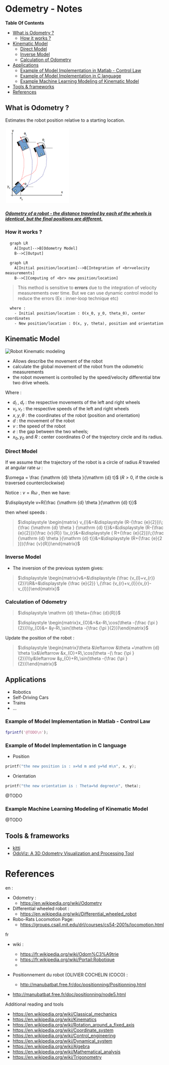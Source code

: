 # Odemetry - Notes 

**Table Of Contents**

- [What is Odometry ?](#what-is-odometry-)
  - [How it works ?](#how-it-works-)
- [Kinematic Model](#kinematic-model)
  - [Direct Model](#direct-model)
  - [Inverse Model](#inverse-model)
  - [Calculation of Odometry](#calculation-of-odometry)
- [Applications](#applications)
  - [Example of Model Implementation in Matlab - Control Law](#example-of-model-implementation-in-matlab---control-law)
  - [Example of Model Implementation in C language](#example-of-model-implementation-in-c-language)
  - [Example Machine Learning Modeling of Kinematic Model](#example-machine-learning-modeling-of-kinematic-model)
- [Tools \& frameworks](#tools--frameworks)
- [References](#references)

## What is Odometry ?

Estimates the robot position relative to a starting location.

<img src="./odo-resources/MobileRobotOdometry.png" width="200" style="border:0px solid #FFFFFF; padding:1px; margin:1px">

##### [Odometry of a robot - the distance traveled by each of the wheels is identical, but the final positions are different.](#)

### How it works ? 

```mermaid
  graph LR
    A[Input]-->B[Odometry Model]
    B-->C[Output]
```

```mermaid
  graph LR
    A[Initial position/location]-->B[Integration of <br>velocity measurements]
    B-->C[Computing of <br> new position/location]
```
> This method is sensitive to **errors** due to the integration of velocity measurements over time. But we can use dynamic control model to reduce the errors (Ex : inner-loop technique etc)
```
  where : 
    - Initial position/location : O(x_0, y_0, theta_0), center coordinates
    - New position/location : O(x, y, theta), position and orientation
```
## Kinematic Model

![Robot Kinematic modeling](https://github.com/afondiel/Self-Driving-Cars-Specialization-Coursera/blob/main/Course1-Introduction-to-Self-Driving-Cars/resources/w4/two-wheeled-robot-k-modeling.png)

- Allows describe the movement of the robot
- calculate the global movement of the robot from the odometric measurements
- the robot movement is controlled by the speed/velocity differential btw two drive wheels.

Where : 

- $d_{l}$ , $d_{r}$ : the respective movements of the left and right wheels
- $v_{l}, v_{r}$ : the respective speeds of the left and right wheels
- $x, y, \theta$ : the coordinates of the robot (position and orientation)
- $d$  : the movement of the robot
- $v$ : the speed of the robot
- $e$ : the gap between the two wheels;
- ${\displaystyle x_{0}}, {\displaystyle y_{0}}$ and $R$ : center coordinates $O$ of the trajectory circle and its radius. 



### Direct Model
If we assume that the trajectory of the robot is a circle of radius
$R$ traveled at angular rate $\omega$ :

$\omega = \frac {\mathrm {d} \theta }{\mathrm {d} t}$ ($R > 0$,  if the circle is traversed counterclockwise) 

Notice :  $v = R\omega$ , then we have:

$\displaystyle v=R{\frac {\mathrm {d} \theta }{\mathrm {d} t}}$

then wheel speeds : 

>$\displaystyle \begin{matrix} v_{l}&=&\displaystyle (R-{\frac {e}{2}})\;{\frac {\mathrm {d} \theta } {\mathrm {d} t}}&=&\displaystyle (R-{\frac {e}{2}}){\frac {v}{R}} \\v_{r}&=&\displaystyle ( R+{\frac {e}{2}})\;{\frac {\mathrm {d} \theta }{\mathrm {d} t}}&=&\displaystyle (R+{\frac {e}{2 }}){\frac {v}{R}}\end{matrix}$


### Inverse Model

- The inversion of the previous system gives:

>$\displaystyle \begin{matrix}v&=&\displaystyle {\frac {v_{l}+v_{r}}{2}}\\R&=&\displaystyle {\frac {e}{2}} \,{\frac {v_{r}+v_{l}}{v_{r}-v_{l}}}\end{matrix}$

### Calculation of Odometry

>$\displaystyle \mathrm {d} \theta={\frac {d}{R}}$

>$\displaystyle \begin{matrix}x_{O}&=&x-R\,\cos(\theta -{\frac {\pi }{2}})\\y_{O}&= &y-R\,\sin(\theta -{\frac {\pi }{2}})\end{matrix}$

Update the position of the robot : 

>$\displaystyle \begin{matrix}\theta &\leftarrow &\theta +\mathrm {d} \theta \\x&\leftarrow &x_{O}+R\,\cos(\theta -{\ frac {\pi }{2}})\\y&\leftarrow &y_{O}+R\,\sin(\theta -{\frac {\pi }{2}})\end{matrix}$

## Applications
- Robotics
- Self-Driving Cars
- Trains
- ...
### Example of Model Implementation in Matlab - Control Law

```matlab
fprintf('@TODO\n');
```
### Example of Model Implementation in C language 

- Position

```c
printf("the new position is : x=%d m and y=%d m\n", x, y);
```
- Orientation
```c
printf("the new orientation is : Theta=%d degree\n", theta);
```
@TODO

### Example Machine Learning Modeling of Kinematic Model
@TODO

## Tools & frameworks

- [kitti](https://www.cvlibs.net/datasets/kitti/eval_odometry.php)
- [OdoViz: A 3D Odometry Visualization and Processing Tool](https://arxiv.org/pdf/2107.07557.pdf)
  
# References 
en :
- Odometry :
  - https://en.wikipedia.org/wiki/Odometry
- Differential wheeled robot :
  - https://en.wikipedia.org/wiki/Differential_wheeled_robot
- Robo-Rats Locomotion Page: 
  - https://groups.csail.mit.edu/drl/courses/cs54-2001s/locomotion.html

fr 
- wiki : 
  - https://fr.wikipedia.org/wiki/Odom%C3%A9trie
  - https://fr.wikipedia.org/wiki/Portail:Robotique
  - 

- Positionnement du robot (OLIVIER COCHELIN (COCO) : 
  - http://manubatbat.free.fr/doc/positionning/Positionning.html
- http://manubatbat.free.fr/doc/positionning/node5.html

Additional reading and tools

- https://en.wikipedia.org/wiki/Classical_mechanics
- https://en.wikipedia.org/wiki/Kinematics
- https://en.wikipedia.org/wiki/Rotation_around_a_fixed_axis
- https://en.wikipedia.org/wiki/Coordinate_system
- https://en.wikipedia.org/wiki/Control_engineering
- https://en.wikipedia.org/wiki/Dynamical_system
- https://en.wikipedia.org/wiki/Algebra
- https://en.wikipedia.org/wiki/Mathematical_analysis
- https://en.wikipedia.org/wiki/Trigonometry